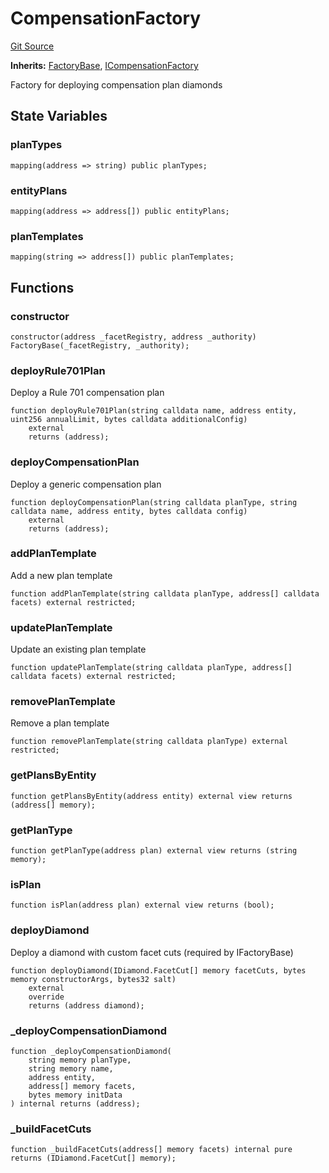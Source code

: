 # CompensationFactory
[Git Source](https://github.com/capsign/protocol/blob/dfa6820124c5610a6bfa06329447dbae7c24bc0a/src/Compensation/factory/CompensationFactory.sol)

**Inherits:**
[FactoryBase](/src/Diamonds/factory/FactoryBase.sol/abstract.FactoryBase.md), [ICompensationFactory](/src/Compensation/factory/interfaces/ICompensationFactory.sol/interface.ICompensationFactory.md)

Factory for deploying compensation plan diamonds


## State Variables
### planTypes

```solidity
mapping(address => string) public planTypes;
```


### entityPlans

```solidity
mapping(address => address[]) public entityPlans;
```


### planTemplates

```solidity
mapping(string => address[]) public planTemplates;
```


## Functions
### constructor


```solidity
constructor(address _facetRegistry, address _authority) FactoryBase(_facetRegistry, _authority);
```

### deployRule701Plan

Deploy a Rule 701 compensation plan


```solidity
function deployRule701Plan(string calldata name, address entity, uint256 annualLimit, bytes calldata additionalConfig)
    external
    returns (address);
```

### deployCompensationPlan

Deploy a generic compensation plan


```solidity
function deployCompensationPlan(string calldata planType, string calldata name, address entity, bytes calldata config)
    external
    returns (address);
```

### addPlanTemplate

Add a new plan template


```solidity
function addPlanTemplate(string calldata planType, address[] calldata facets) external restricted;
```

### updatePlanTemplate

Update an existing plan template


```solidity
function updatePlanTemplate(string calldata planType, address[] calldata facets) external restricted;
```

### removePlanTemplate

Remove a plan template


```solidity
function removePlanTemplate(string calldata planType) external restricted;
```

### getPlansByEntity


```solidity
function getPlansByEntity(address entity) external view returns (address[] memory);
```

### getPlanType


```solidity
function getPlanType(address plan) external view returns (string memory);
```

### isPlan


```solidity
function isPlan(address plan) external view returns (bool);
```

### deployDiamond

Deploy a diamond with custom facet cuts (required by IFactoryBase)


```solidity
function deployDiamond(IDiamond.FacetCut[] memory facetCuts, bytes memory constructorArgs, bytes32 salt)
    external
    override
    returns (address diamond);
```

### _deployCompensationDiamond


```solidity
function _deployCompensationDiamond(
    string memory planType,
    string memory name,
    address entity,
    address[] memory facets,
    bytes memory initData
) internal returns (address);
```

### _buildFacetCuts


```solidity
function _buildFacetCuts(address[] memory facets) internal pure returns (IDiamond.FacetCut[] memory);
```


